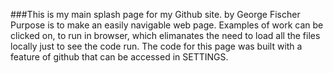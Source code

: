 ###This is my main splash page for my Github site.
by George Fischer  
Purpose is to make an easily navigable web page.
Examples of work can be clicked on, to run in browser, which elimanates the need to load all the files locally just to see the code run.
The code for this page was built with a feature of github that can be accessed in SETTINGS.
